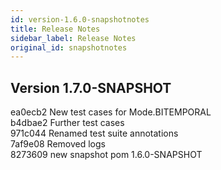 ```yaml
---
id: version-1.6.0-snapshotnotes
title: Release Notes
sidebar_label: Release Notes
original_id: snapshotnotes
---
```


## Version 1.7.0-SNAPSHOT
ea0ecb2 New test cases for Mode.BITEMPORAL</br>
b4dbae2 Further test cases</br>
971c044 Renamed test suite annotations</br>
7af9e08 Removed logs</br>
8273609 new snapshot pom 1.6.0-SNAPSHOT</br>